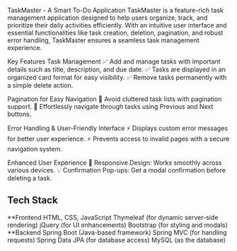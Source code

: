 TaskMaster - A Smart To-Do Application
TaskMaster is a feature-rich task management application designed to help users organize, track, and prioritize their daily activities efficiently. With an intuitive user interface and essential functionalities like task creation, deletion, pagination, and robust error handling, TaskMaster ensures a seamless task management experience.

Key Features
Task Management
✅ Add and manage tasks with important details such as title, description, and due date.
✅ Tasks are displayed in an organized card format for easy visibility.
✅ Remove tasks permanently with a simple delete action.

Pagination for Easy Navigation
📌 Avoid cluttered task lists with pagination support.
📌 Effortlessly navigate through tasks using Previous and Next buttons.

Error Handling & User-Friendly Interface
⚡ Displays custom error messages for better user experience.
⚡ Prevents access to invalid pages with a secure navigation system.

Enhanced User Experience
📱 Responsive Design: Works smoothly across various devices.
💡 Confirmation Pop-ups: Get a modal confirmation before deleting a task.

## Tech Stack
**Frontend
HTML, CSS, JavaScript
Thymeleaf (for dynamic server-side rendering)
jQuery (for UI enhancements)
Bootstrap (for styling and modals)
**Backend
Spring Boot (Java-based framework)
Spring MVC (for handling requests)
Spring Data JPA (for database access)
MySQL (as the database)

